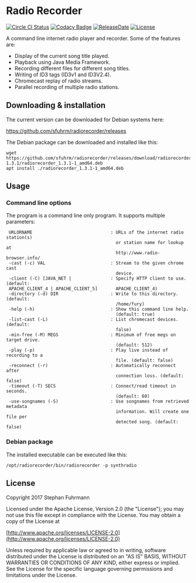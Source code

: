 Radio Recorder
===================
[![Circle CI Status](https://img.shields.io/circleci/build/github/sfuhrm/radiorecorder?style=plastic)](https://app.circleci.com/pipelines/github/sfuhrm/radiorecorder)
[![Codacy Badge](https://app.codacy.com/project/badge/Grade/df246907b8e04e6c94012127f683e709)](https://www.codacy.com/gh/sfuhrm/radiorecorder/dashboard?utm_source=github.com&amp;utm_medium=referral&amp;utm_content=sfuhrm/radiorecorder&amp;utm_campaign=Badge_Grade)
[![ReleaseDate](https://img.shields.io/github/release-date/sfuhrm/radiorecorder)](https://github.com/sfuhrm/radiorecorder/releases)
[![License](https://img.shields.io/badge/License-Apache%202.0-blue.svg)](https://opensource.org/licenses/Apache-2.0)

A command line internet radio player and recorder.
Some of the features are:
* Display of the current song title played.
* Playback using Java Media Framework.
* Recording different files for different song titles.
* Writing of ID3 tags (ID3v1 and ID3V2.4).
* Chromecast replay of radio streams.
* Parallel recording of multiple radio stations.

## Downloading & installation

The current version can be downloaded for Debian systems here:

https://github.com/sfuhrm/radiorecorder/releases

The Debian package can be downloaded and installed like this:

```shell
wget https://github.com/sfuhrm/radiorecorder/releases/download/radiorecorder-1.3.1/radiorecorder_1.3.1-1_amd64.deb
apt install ./radiorecorder_1.3.1-1_amd64.deb
```

## Usage

### Command line options

The program is a command line only program. It supports multiple parameters:

```
 URLORNAME                              : URLs of the internet radio station(s)
                                          or station name for lookup at
                                          http://www.radio-browser.info/
 -cast (-c) VAL                         : Stream to the given chrome cast
                                          device.
 -client (-C) [JAVA_NET |               : Specify HTTP client to use. (default:
 APACHE_CLIENT_4 | APACHE_CLIENT_5]       APACHE_CLIENT_4)
 -directory (-d) DIR                    : Write to this directory. (default:
                                          /home/fury)
 -help (-h)                             : Show this command line help.
                                          (default: true)
 -list-cast (-L)                        : List chromecast devices. (default:
                                          false)
 -min-free (-M) MEGS                    : Minimum of free megs on target drive.
                                          (default: 512)
 -play (-p)                             : Play live instead of recording to a
                                          file. (default: false)
 -reconnect (-r)                        : Automatically reconnect after
                                          connection loss. (default: false)
 -timeout (-T) SECS                     : Connect/read timeout in seconds.
                                          (default: 60)
 -use-songnames (-S)                    : Use songnames from retrieved metadata
                                          information. Will create one file per
                                          detected song. (default: false)
```

### Debian package

The installed executable can be executed like this:

```shell
/opt/radiorecorder/bin/radiorecorder -p synthradio
```

## License

Copyright 2017 Stephan Fuhrmann

Licensed under the Apache License, Version 2.0 (the "License");
you may not use this file except in compliance with the License.
You may obtain a copy of the License at

   [http://www.apache.org/licenses/LICENSE-2.0](http://www.apache.org/licenses/LICENSE-2.0)

Unless required by applicable law or agreed to in writing, software
distributed under the License is distributed on an "AS IS" BASIS,
WITHOUT WARRANTIES OR CONDITIONS OF ANY KIND, either express or implied.
See the License for the specific language governing permissions and
limitations under the License. 
